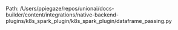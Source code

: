 Path: /Users/ppiegaze/repos/unionai/docs-builder/content/integrations/native-backend-plugins/k8s_spark_plugin/k8s_spark_plugin/dataframe_passing.py